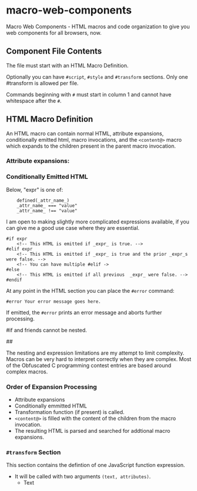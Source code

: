 # macro-web-components
Macro Web Components - HTML macros and code organization to give you web components for all browsers, now.

## Component File Contents
The file must start with an HTML Macro Definition.

Optionally you can have `#script`, `#style` and `#transform` sections.
Only one #transform is allowed per file.

Commands beginning with `#` must start in column 1 and cannot have whitespace after the `#`.

## HTML Macro Definition
An HTML macro can contain normal HTML, attribute expansions, conditionally emitted html, macro invocations,
and the `<content@>` macro which expands to the children present in the parent macro invocation.

### Attribute expansions:

### Conditionally Emitted HTML

Below, "expr" is one of:

```
	defined(_attr_name_)
	_attr_name_ === "value"
	_attr_name_ !== "value"
```

I am open to making slightly more complicated expressions available, if you can give me a good use case
where they are essential.


```
#if expr
	<!-- This HTML is emitted if _expr_ is true. -->
#elif expr
	<!-- This HTML is emitted if _expr_ is true and the prior _expr_s were false. -->
	<!-- You can have multiple #elif ->
#else
	<!-- This HTML is emitted if all previous  _expr_ were false. -->
#endif
```
At any point in the HTML section you can place the `#error` command:
```
#error Your error message goes here.
```
If emitted, the `#error` prints an error message and aborts further processing.

\#if and friends cannot be nested.

\## <!-- Escape for a # at the beginning of a line. -->

The nesting and expression limitations are my attempt to limit complexity. Macros can be
very hard to interpret correctly when they are complex. Most of the Obfuscated C programming
contest entries are based around complex macros.

### Order of Expansion Processing
* Attribute expansions
* Conditionally emmitted HTML
* Transformation function (if present) is called.
* `<content@>` is filled with the content of the children from the macro invocation.
* The resulting HTML is parsed and searched for addtional macro expansions.

### `#transform` Section

This section contains the defintion of one JavaScript function expression.

* It will be called with two arguments `(text, attributes)`.
	* Text
